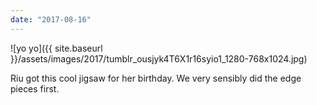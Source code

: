 ```yaml
---
date: "2017-08-16"
---
```


![yo yo]({{ site.baseurl }}/assets/images/2017/tumblr_ousjyk4T6X1r16syio1_1280-768x1024.jpg)

Riu got this cool jigsaw for her birthday. We very sensibly did the edge pieces first.
